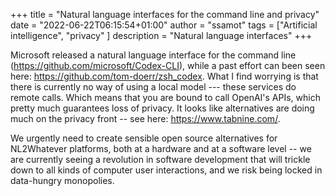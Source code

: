 +++
title = "Natural language interfaces for the command line and privacy"
date = "2022-06-22T06:15:54+01:00"
author = "ssamot"
tags = ["Artificial intelligence", "privacy" ]
description = "Natural language interfaces"
+++

Microsoft released a natural language interface for the command line (https://github.com/microsoft/Codex-CLI), while a past effort can been seen here: https://github.com/tom-doerr/zsh_codex.  What I find worrying is that there is currently no way of using a local model --- these services do remote calls. Which means that you are bound to call OpenAI's APIs, which pretty much guarantees loss of privacy. It looks like alternatives are doing much on the privacy front -- see here:  https://www.tabnine.com/. 

We urgently need to create sensible open source alternatives for NL2Whatever platforms, both at a hardware and at a software level -- we are currently seeing a revolution in software development that will trickle down to all kinds of computer user interactions, and we risk being locked in data-hungry monopolies.
